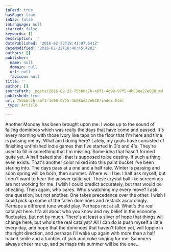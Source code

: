 ```yaml
---
inFeed: true
hasPage: true
inNav: false
inLanguage: null
starred: false
keywords: []
description: ''
datePublished: '2016-02-22T18:41:07.641Z'
dateModified: '2016-02-22T18:40:45.428Z'
authors: []
publisher:
  name: null
  domain: null
  url: null
  favicon: null
title: ''
author: []
sourcePath: _posts/2016-02-22-75bbbc7b-a6f1-4d98-97f5-4b08ae27e038.md
published: true
url: 75bbbc7b-a6f1-4d98-97f5-4b08ae27e038/index.html
_type: Article

---
```

Another Monday has been brought upon me. I woke up to the sound of falling dominoes which was really the days that have come and passed. It's every morning with those ivory like taps on the floor that I'm here and time is passing me by. What am I doing here? Lately, my goals have consisted of finishing unfinished indie games that I've started in 3's and 4's. They're used to fill in something that I'm missing. Some idea that hasn't formed quite yet. A half baked shell that is supposed to be destiny. If such a thing even exists. That's another color mixed into this paint bucket I've been staring into. The days pass at a one and a half rate. Winter is passing and soon spring will be born, then summer. Where will I be. I half ask myself, but I don't want to hear the answer quite yet. These crystal ball like screenings are not working for me. I wish I could predict accurately, but that would be cheating. Then again, who cares. Who's watching my every move? I ask one question, but not another. One takes precedence over the other. I wish I could pick up some of the fallen dominoes and restack accordingly. Perhaps a different tune would play. Perhaps not at all. What's the real catalyst here. It'a all about who you know and my belief in the economy fluctuates, but not by much. There's at least a sliver of hope that things will change here, but who's the real catalyst? All I can do is push myself a little every day, and hope that the dominoes that haven't fallen yet, will topple in the right direction, and perhaps I'll wake up again with more than a half baked smile and a tumbler of jack and coke singing for me. Summers always cheer me up, and perhaps this summer will be the one...